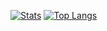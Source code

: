 [![Stats](https://github-readme-stats.vercel.app/api?username=driversline&show_icons=true&bg_color=0d1117&title_color=2f81f7&text_color=c9d1d9&icon_color=2f81f7&hide_border=true)](https://github.com/driversline)
[![Top Langs](https://github-readme-stats.vercel.app/api/top-langs/?username=driversline&layout=compact&bg_color=0d1117&title_color=2f81f7&text_color=c9d1d9&hide_border=true&card_width=475)](https://github.com/driversline)
